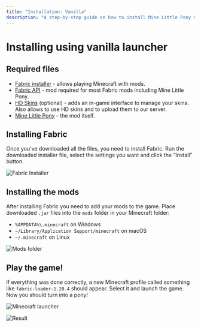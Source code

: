 ```yaml
---
title: "Installation: Vanilla"
description: "A step-by-step guide on how to install Mine Little Pony mod for Vanilla launcher"
---
```


# Installing using vanilla launcher

## Required files

- [Fabric installer](https://fabricmc.net/use/installer/) - allows playing Minecraft with mods.
- [Fabric API](https://modrinth.com/mod/fabric-api) - mod required for most Fabric mods including Mine Little Pony.
- [HD Skins](https://modrinth.com/mod/hd-skins) (optional) - adds an in-game interface to manage your skins. Also allows to use HD skins and to upload them to our server.
- [Mine Little Pony](https://modrinth.com/mod/mine-little-pony) - the mod itself.

## Installing Fabric

Once you’ve downloaded all the files, you need to install Fabric. Run the downloaded installer file, select the settings you want and click the “Install” button.

![Fabric Installer](/assets/installation/vanilla/fabric-installer.png)

## Installing the mods

After installing Fabric you need to add your mods to the game. Place downloaded `.jar` files into the `mods` folder in your Minecraft folder:

- `%APPDATA%\.minecraft` on Windows
- `~/Library/Application Support/minecraft` on macOS
- `~/.minecraft` on Linux

![Mods folder](/assets/installation/vanilla/mods-folder.png)

## Play the game!

If everything was done correctly, a new Minecraft profile called something like `fabric-loader-1.20.4` should appear. Select it and launch the game. Now you should turn into a pony!

![Minecraft launcher](/assets/installation/vanilla/minecraft-launcher.png)

![Result](/assets/installation/vanilla/ingame.png)
